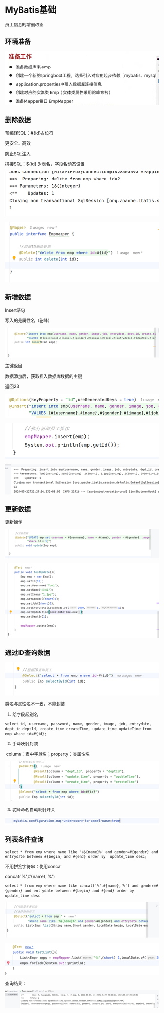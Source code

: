 # MyBatis基础

员工信息的增删改查

## 环境准备

![image-20240522205324711](./02MyBatis基础.assets/image-20240522205324711.png)

## 删除数据



预编译SQL：#{id}占位符

更安全、高效

防止SQL注入

拼接SQL：${id} 对表名，字段名动态设置

![image-20240522210935207](./02MyBatis基础.assets/image-20240522210935207.png)

![image-20240522210951722](./02MyBatis基础.assets/image-20240522210951722.png)

## 新增数据

Insert语句

写入的是属性名（驼峰）	

![image-20240522212628132](./02MyBatis基础.assets/image-20240522212628132.png)

主键返回

数据添加后，获取插入数据库数据的主键

返回23

![image-20240522212752775](./02MyBatis基础.assets/image-20240522212752775.png)

![image-20240522212912980](./02MyBatis基础.assets/image-20240522212912980.png)

![image-20240522212930705](./02MyBatis基础.assets/image-20240522212930705.png)

## 更新数据

更新操作

![image-20240522213628813](./02MyBatis基础.assets/image-20240522213628813.png)

![image-20240522214130226](./02MyBatis基础.assets/image-20240522214130226.png)

## 通过ID查询数据

![image-20240522214307521](./02MyBatis基础.assets/image-20240522214307521.png)

类名与属性名不一致，不能封装

1. 给字段起别名

```mybatis
select id, username, password, name, gender, image, job, entrydate, dept_id deptId, create_time createTime, update_time updateTime from emp where id=#{id};
```

2. 手动映射封装

​	column：表中字段名；property：类属性名

![image-20240522214838038](./02MyBatis基础.assets/image-20240522214838038.png)

3. 驼峰命名自动映射开关

![image-20240522214931356](./02MyBatis基础.assets/image-20240522214931356.png)

## 列表条件查询

```mybatis
select * from emp where name like '%${name}%' and gender=#{gender} and entrydate between #{begin} and #{end} order by  update_time desc;
```

不用拼接字符串：使用concat

concat('%',#{name},'%')

```mybatis
select * from emp where name like concat('%',#{name},'%') and gender=#{gender} and entrydate between #{begin} and #{end} order by  update_time desc;
```



![image-20240522215520671](./02MyBatis基础.assets/image-20240522215520671.png)

![image-20240522215657444](./02MyBatis基础.assets/image-20240522215657444.png)

查询结果：

![image-20240522215727687](./02MyBatis基础.assets/image-20240522215727687.png)

